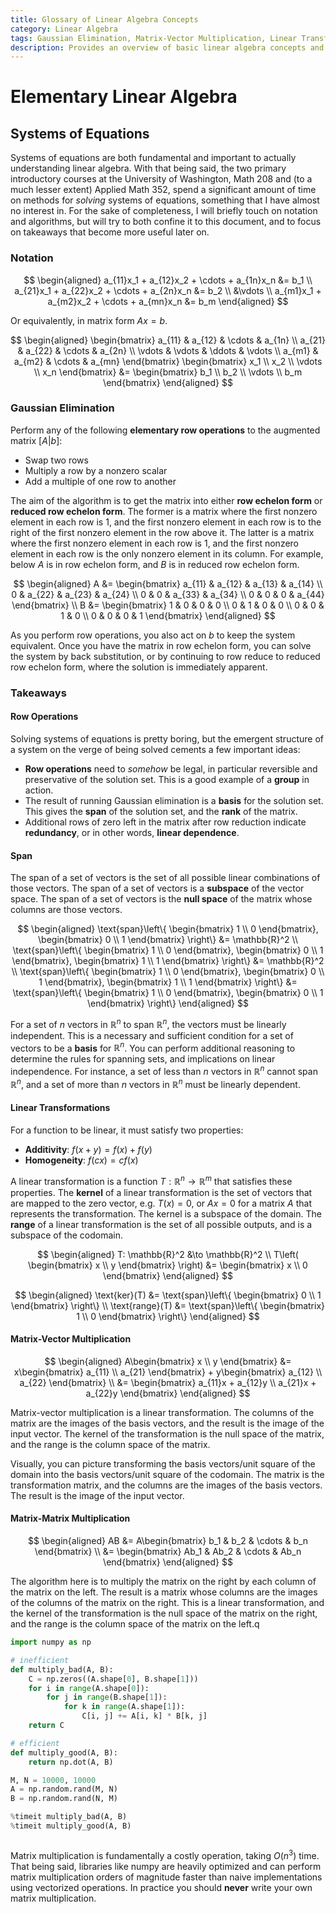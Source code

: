 ```yaml
---
title: Glossary of Linear Algebra Concepts
category: Linear Algebra
tags: Gaussian Elimination, Matrix-Vector Multiplication, Linear Transformations, Matrix-Matrix Multiplication
description: Provides an overview of basic linear algebra concepts and techniques, including Gaussian elimination, systems of equations, row operations, matrix-vector multiplication, and matrix-matrix multiplication, providing efficient methods for solving systems of equations and transforming matrices. It also touches on the relationships between these concepts, such as span and linear transformations. The document distinguishes between inefficient and efficient approaches to solving systems of equations.
---
```


# Elementary Linear Algebra

## Systems of Equations

Systems of equations are both fundamental and important to actually understanding linear algebra. With that being said, the two primary introductory courses at the University of Washington, Math 208 and (to a much lesser extent) Applied Math 352, spend a significant amount of time on methods for *solving* systems of equations, something that I have almost no interest in. For the sake of completeness, I will briefly touch on notation and algorithms, but will try to both confine it to this document, and to focus on takeaways that become more useful later on.

### Notation

$$
\begin{aligned}
a_{11}x_1 + a_{12}x_2 + \cdots + a_{1n}x_n &= b_1 \\
a_{21}x_1 + a_{22}x_2 + \cdots + a_{2n}x_n &= b_2 \\
&\vdots \\
a_{m1}x_1 + a_{m2}x_2 + \cdots + a_{mn}x_n &= b_m
\end{aligned}
$$

Or equivalently, in matrix form $Ax = b$.

$$
\begin{aligned}
\begin{bmatrix}
a_{11} & a_{12} & \cdots & a_{1n} \\
a_{21} & a_{22} & \cdots & a_{2n} \\
\vdots & \vdots & \ddots & \vdots \\
a_{m1} & a_{m2} & \cdots & a_{mn}
\end{bmatrix}
\begin{bmatrix}
x_1 \\
x_2 \\
\vdots \\
x_n
\end{bmatrix}
&=
\begin{bmatrix}
b_1 \\
b_2 \\
\vdots \\
b_m
\end{bmatrix}
\end{aligned}
$$

### Gaussian Elimination

Perform any of the following **elementary row operations** to the augmented matrix $\lbrack  A|b  \rbrack$:

- Swap two rows
- Multiply a row by a nonzero scalar
- Add a multiple of one row to another

 The aim of the algorithm is to get the matrix into either **row echelon form** or **reduced row echelon form**. The former is a matrix where the first nonzero element in each row is 1, and the first nonzero element in each row is to the right of the first nonzero element in the row above it. The latter is a matrix where the first nonzero element in each row is 1, and the first nonzero element in each row is the only nonzero element in its column. For example, below $A$ is in row echelon form, and $B$ is in reduced row echelon form.


$$
\begin{aligned}
A &=
\begin{bmatrix}
a_{11} & a_{12} & a_{13} & a_{14} \\
0 & a_{22} & a_{23} & a_{24} \\
0 & 0 & a_{33} & a_{34} \\
0 & 0 & 0 & a_{44}
\end{bmatrix}
\\
B &=
\begin{bmatrix}
1 & 0 & 0 & 0 \\
0 & 1 & 0 & 0 \\
0 & 0 & 1 & 0 \\
0 & 0 & 0 & 1
\end{bmatrix}
\end{aligned}
$$

As you perform row operations, you also act on $b$ to keep the system equivalent. Once you have the matrix in row echelon form, you can solve the system by back substitution, or by continuing to row reduce to reduced row echelon form, where the solution is immediately apparent.

### Takeaways

#### Row Operations

Solving systems of equations is pretty boring, but the emergent structure of a system on the verge of being solved cements a few important ideas:

- **Row operations** need to *somehow* be legal, in particular reversible and preservative of the solution set. This is a good example of a **group** in action.
- The result of running Gaussian elimination is a **basis** for the solution set. This gives the **span** of the solution set, and the **rank** of the matrix.
- Additional rows of zero left in the matrix after row reduction indicate **redundancy**, or in other words, **linear dependence**.

#### Span

The span of a set of vectors is the set of all possible linear combinations of those vectors. The span of a set of vectors is a **subspace** of the vector space. The span of a set of vectors is the **null space** of the matrix whose columns are those vectors.

$$
\begin{aligned}
\text{span}\left\{ \begin{bmatrix} 1 \\ 0 \end{bmatrix}, \begin{bmatrix} 0 \\ 1 \end{bmatrix} \right\} &= \mathbb{R}^2 \\
\text{span}\left\{ \begin{bmatrix} 1 \\ 0 \end{bmatrix}, \begin{bmatrix} 0 \\ 1 \end{bmatrix}, \begin{bmatrix} 1 \\ 1 \end{bmatrix} \right\} &= \mathbb{R}^2 \\
\text{span}\left\{ \begin{bmatrix} 1 \\ 0 \end{bmatrix}, \begin{bmatrix} 0 \\ 1 \end{bmatrix}, \begin{bmatrix} 1 \\ 1 \end{bmatrix} \right\} &= \text{span}\left\{ \begin{bmatrix} 1 \\ 0 \end{bmatrix}, \begin{bmatrix} 0 \\ 1 \end{bmatrix} \right\}
\end{aligned}
$$

For a set of $n$ vectors in $\mathbb{R}^n$ to span $\mathbb{R}^n$, the vectors must be linearly independent. This is a necessary and sufficient condition for a set of vectors to be a **basis** for $\mathbb{R}^n$. You can perform additional reasoning to determine the rules for spanning sets, and implications on linear independence. For instance, a set of less than $n$ vectors in $\mathbb{R}^n$ cannot span $\mathbb{R}^n$, and a set of more than $n$ vectors in $\mathbb{R}^n$ must be linearly dependent.

#### Linear Transformations

For a function to be linear, it must satisfy two properties:

- **Additivity**: $f(x + y) = f(x) + f(y)$
- **Homogeneity**: $f(cx) = cf(x)$

A linear transformation is a function $T: \mathbb{R}^n \to \mathbb{R}^m$ that satisfies these properties. The **kernel** of a linear transformation is the set of vectors that are mapped to the zero vector, e.g. $T(x) = 0$, or $Ax = 0$ for a matrix $A$ that represents the transformation. The kernel is a subspace of the domain. The **range** of a linear transformation is the set of all possible outputs, and is a subspace of the codomain.

$$
\begin{aligned}
T: \mathbb{R}^2 &\to \mathbb{R}^2 \\
T\left( \begin{bmatrix} x \\ y \end{bmatrix} \right) &= \begin{bmatrix} x \\ 0 \end{bmatrix}
\end{aligned}
$$

$$
\begin{aligned}
\text{ker}(T) &= \text{span}\left\{ \begin{bmatrix} 0 \\ 1 \end{bmatrix} \right\} \\
\text{range}(T) &= \text{span}\left\{ \begin{bmatrix} 1 \\ 0 \end{bmatrix} \right\}
\end{aligned}
$$

#### Matrix-Vector Multiplication

$$
\begin{aligned}
A\begin{bmatrix} x \\ y \end{bmatrix} &= x\begin{bmatrix} a_{11} \\ a_{21} \end{bmatrix} + y\begin{bmatrix} a_{12} \\ a_{22} \end{bmatrix} \\
&= \begin{bmatrix} a_{11}x + a_{12}y \\ a_{21}x + a_{22}y \end{bmatrix}
\end{aligned}
$$

Matrix-vector multiplication is a linear transformation. The columns of the matrix are the images of the basis vectors, and the result is the image of the input vector. The kernel of the transformation is the null space of the matrix, and the range is the column space of the matrix.

Visually, you can picture transforming the basis vectors/unit square of the domain into the basis vectors/unit square of the codomain. The matrix is the transformation matrix, and the columns are the images of the basis vectors. The result is the image of the input vector.

#### Matrix-Matrix Multiplication

$$
\begin{aligned}
AB &= A\begin{bmatrix} b_1 & b_2 & \cdots & b_n \end{bmatrix} \\
&= \begin{bmatrix} Ab_1 & Ab_2 & \cdots & Ab_n \end{bmatrix}
\end{aligned}
$$

The algorithm here is to multiply the matrix on the right by each column of the matrix on the left. The result is a matrix whose columns are the images of the columns of the matrix on the right. This is a linear transformation, and the kernel of the transformation is the null space of the matrix on the right, and the range is the column space of the matrix on the left.q

```python
import numpy as np

# inefficient
def multiply_bad(A, B):
    C = np.zeros((A.shape[0], B.shape[1]))
    for i in range(A.shape[0]):
        for j in range(B.shape[1]):
            for k in range(A.shape[1]):
                C[i, j] += A[i, k] * B[k, j]
    return C

# efficient
def multiply_good(A, B):
    return np.dot(A, B)

M, N = 10000, 10000
A = np.random.rand(M, N)
B = np.random.rand(N, M)

%timeit multiply_bad(A, B)
%timeit multiply_good(A, B)
```

```plaintext

```

Matrix multiplication is fundamentally a costly operation, taking $O(n^3)$ time. That being said, libraries like numpy are heavily optimized and can perform matrix multiplication orders of magnitude faster than naive implementations using vectorized operations. In practice you should **never** write your own matrix multiplication.
